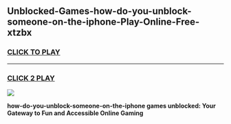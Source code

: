 
## Unblocked-Games-how-do-you-unblock-someone-on-the-iphone-Play-Online-Free-xtzbx
<h3>
<a href="https://premium76.site?title=how-do-you-unblock-someone-on-the-iphone&ref=26A">CLICK TO PLAY</a></h3>
<hr>

<h3>
<a href="https://premium76.site?title=how-do-you-unblock-someone-on-the-iphone&ref=26A">CLICK 2 PLAY</a>
  
</h3>

<a href="https://premium76.site?title=how-do-you-unblock-someone-on-the-iphone&ref=26A"><img src="https://clearcache.store/games.png"></a>


**how-do-you-unblock-someone-on-the-iphone games unblocked: Your Gateway to Fun and Accessible Online Gaming**
